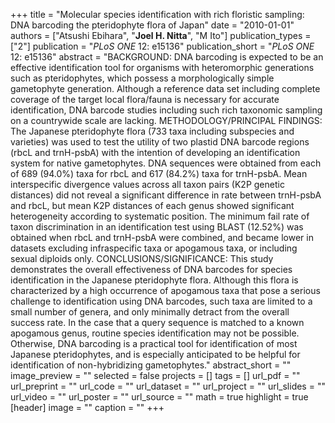 +++
title = "Molecular species identification with rich floristic sampling: DNA barcoding the pteridophyte flora of Japan"
date = "2010-01-01"
authors = ["Atsushi Ebihara", "**Joel H. Nitta**", "M Ito"]
publication_types = ["2"]
publication = "_PLoS ONE_ 12: e15136"
publication_short = "_PLoS ONE_ 12: e15136"
abstract = "BACKGROUND: DNA barcoding is expected to be an effective identification tool for organisms with heteromorphic generations such as pteridophytes, which possess a morphologically simple gametophyte generation. Although a reference data set including complete coverage of the target local flora/fauna is necessary for accurate identification, DNA barcode studies including such rich taxonomic sampling on a countrywide scale are lacking. METHODOLOGY/PRINCIPAL FINDINGS: The Japanese pteridophyte flora (733 taxa including subspecies and varieties) was used to test the utility of two plastid DNA barcode regions (rbcL and trnH-psbA) with the intention of developing an identification system for native gametophytes. DNA sequences were obtained from each of 689 (94.0%) taxa for rbcL and 617 (84.2%) taxa for trnH-psbA. Mean interspecific divergence values across all taxon pairs (K2P genetic distances) did not reveal a significant difference in rate between trnH-psbA and rbcL, but mean K2P distances of each genus showed significant heterogeneity according to systematic position. The minimum fail rate of taxon discrimination in an identification test using BLAST (12.52%) was obtained when rbcL and trnH-psbA were combined, and became lower in datasets excluding infraspecific taxa or apogamous taxa, or including sexual diploids only. CONCLUSIONS/SIGNIFICANCE: This study demonstrates the overall effectiveness of DNA barcodes for species identification in the Japanese pteridophyte flora. Although this flora is characterized by a high occurrence of apogamous taxa that pose a serious challenge to identification using DNA barcodes, such taxa are limited to a small number of genera, and only minimally detract from the overall success rate. In the case that a query sequence is matched to a known apogamous genus, routine species identification may not be possible. Otherwise, DNA barcoding is a practical tool for identification of most Japanese pteridophytes, and is especially anticipated to be helpful for identification of non-hybridizing gametophytes."
abstract_short = ""
image_preview = ""
selected = false
projects = []
tags = []
url_pdf = ""
url_preprint = ""
url_code = ""
url_dataset = ""
url_project = ""
url_slides = ""
url_video = ""
url_poster = ""
url_source = ""
math = true
highlight = true
[header]
image = ""
caption = ""
+++
